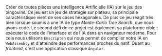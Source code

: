 Créer de toutes pièces une Intelligence Artificielle (IA) sur le jeu des pingouins. Ce jeu est un jeu de stratégie sur plateau, sa principale caractéristique vient de ses cases hexagonales. De plus ce jeu réagit très bien lorsque soumis à une IA de type _Monte-Carlo Tree Search_, que nous avons codé. Le second défi de ce projet est également sa plateforme cible : exécuter le code de l'interface et de l'IA dans un navigateur moderne. Pour cela nous utilisons `Emscripten` qui nous permet de compiler notre IA en `WebAssembly` et d'atteindre des performances proches du natif. Quant au _frontend_, c'est une application classique `Angular`.
